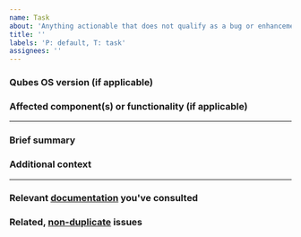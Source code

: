 ```yaml
---
name: Task
about: 'Anything actionable that does not qualify as a bug or enhancement.'
title: ''
labels: 'P: default, T: task'
assignees: ''
---
```


<!--(Before filing this issue, please read:
https://www.qubes-os.org/doc/issue-tracking/
Please use this issue template. Do not delete it.)-->

### Qubes OS version (if applicable)
<!--(If applicable, the version of Qubes OS that this task concerns (e.g., `R4.0`), available via the command `cat /etc/qubes-release` in a dom0 terminal.)-->



### Affected component(s) or functionality (if applicable)
<!--(If applicable, the component or functionality of Qubes OS that this task concerns.)-->



-----
### Brief summary
<!--(A clear and concise summary of the task that should be done.)-->



### Additional context
<!--(Add any other context that might help us understand the proposed task.)-->



-----
### Relevant [documentation](https://www.qubes-os.org/doc/) you've consulted
<!--(Provide a list of any relevant documentation you've consulted. We do not
know what you've already read unless you tell us. If you do not list anything,
we will assume that you haven't read any relevant documentation. If you're not
aware of any relevant documentation, write "None" (or "N/A" if not
applicable).)-->



### Related, [non-duplicate](https://www.qubes-os.org/doc/issue-tracking/#new-issues-should-not-be-duplicates-of-existing-issues) issues
<!--(Provide a list of any related issues of which you're aware. Do not
describe any other unreported bugs, features, or tasks here. We do not know
which issues you've already seen unless you tell us. If there is another issue
that seems like a duplicate, and you did not mention it here, we will assume
that you were not aware of it. If you didn't find any related issues, write
"None found.")-->



